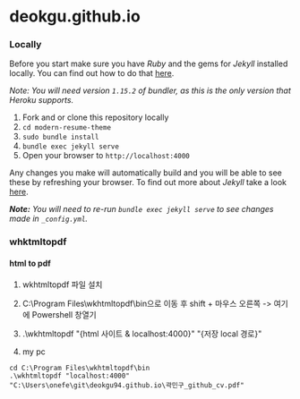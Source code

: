 # deokgu.github.io

### Locally

Before you start make sure you have *Ruby* and the gems for *Jekyll* installed locally. You can find out how to do that [here](https://jekyllrb.com/docs/installation/).

*Note: You will need version `1.15.2` of bundler, as this is the only version that Heroku supports.*

1. Fork and or clone this repository locally
2. `cd modern-resume-theme`
3. `sudo bundle install`
4. `bundle exec jekyll serve`
5. Open your browser to `http://localhost:4000`

Any changes you make will automatically build and you will be able to see these by refreshing your browser. To find out more about *Jekyll* take a look [here](https://jekyllrb.com/docs/usage/).

***Note:** You will need to re-run `bundle exec jekyll serve` to see changes made in `_config.yml`.*


### whktmltopdf

#### html to pdf 
1. wkhtmltopdf 파일 설치 
2. C:\Program Files\wkhtmltopdf\bin으로 이동 후 shift + 마우스 오른쪽 -> 여기에 Powershell 창열기
3. .\wkhtmltopdf "{html 사이트 & localhost:4000}" "{저장 local 경로}"

4. my pc
```
cd C:\Program Files\wkhtmltopdf\bin
.\wkhtmltopdf "localhost:4000" "C:\Users\onefe\git\deokgu94.github.io\곽민구_github_cv.pdf"
```
